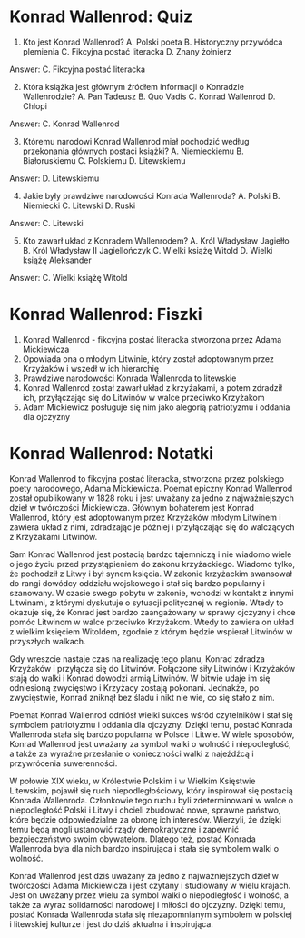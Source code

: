  Konrad Wallenrod: Quiz
===================

1. Kto jest Konrad Wallenrod?
A. Polski poeta
B. Historyczny przywódca plemienia
C. Fikcyjna postać literacka
D. Znany żołnierz

Answer: C. Fikcyjna postać literacka

2. Która książka jest głównym źródłem informacji o Konradzie Wallenrodzie?
A. Pan Tadeusz
B. Quo Vadis
C. Konrad Wallenrod
D. Chłopi

Answer: C. Konrad Wallenrod

3. Któremu narodowi Konrad Wallenrod miał pochodzić według przekonania głównych postaci książki?
A. Niemieckiemu
B. Białoruskiemu
C. Polskiemu
D. Litewskiemu

Answer: D. Litewskiemu

4. Jakie były prawdziwe narodowości Konrada Wallenroda?
A. Polski
B. Niemiecki
C. Litewski
D. Ruski

Answer: C. Litewski

5. Kto zawarł układ z Konradem Wallenrodem?
A. Król Władysław Jagiełło
B. Król Władysław II Jagiellończyk
C. Wielki książę Witold
D. Wielki książę Aleksander

Answer: C. Wielki książę Witold


Konrad Wallenrod: Fiszki
=====================

1. Konrad Wallenrod - fikcyjna postać literacka stworzona przez Adama Mickiewicza
2. Opowiada ona o młodym Litwinie, który został adoptowanym przez Krzyżaków i wszedł w ich hierarchię
3. Prawdziwe narodowości Konrada Wallenroda to litewskie
4. Konrad Wallenrod został zawarł układ z krzyżakami, a potem zdradził ich, przyłączając się do Litwinów w walce przeciwko Krzyżakom
5. Adam Mickiewicz posługuje się nim jako alegorią patriotyzmu i oddania dla ojczyzny


Konrad Wallenrod: Notatki
======================

Konrad Wallenrod to fikcyjna postać literacka, stworzona przez polskiego poety narodowego, Adama Mickiewicza. Poemat epiczny Konrad Wallenrod został opublikowany w 1828 roku i jest uważany za jedno z najważniejszych dzieł w twórczości Mickiewicza. Głównym bohaterem jest Konrad Wallenrod, który jest adoptowanym przez Krzyżaków młodym Litwinem i zawiera układ z nimi, zdradzając je później i przyłączając się do walczących z Krzyżakami Litwinów.

Sam Konrad Wallenrod jest postacią bardzo tajemniczą i nie wiadomo wiele o jego życiu przed przystąpieniem do zakonu krzyżackiego. Wiadomo tylko, że pochodził z Litwy i był synem księcia. W zakonie krzyżackim awansował do rangi dowódcy oddziału wojskowego i stał się bardzo popularny i szanowany. W czasie swego pobytu w zakonie, wchodzi w kontakt z innymi Litwinami, z którymi dyskutuje o sytuacji politycznej w regionie. Wtedy to okazuje się, że Konrad jest bardzo zaangażowany w sprawy ojczyzny i chce pomóc Litwinom w walce przeciwko Krzyżakom. Wtedy to zawiera on układ z wielkim księciem Witoldem, zgodnie z którym będzie wspierał Litwinów w przyszłych walkach.

Gdy wreszcie nastaje czas na realizację tego planu, Konrad zdradza Krzyżaków i przyłącza się do Litwinów. Połączone siły Litwinów i Krzyżaków stają do walki i Konrad dowodzi armią Litwinów. W bitwie udaje im się odniesioną zwycięstwo i Krzyżacy zostają pokonani. Jednakże, po zwycięstwie, Konrad zniknął bez śladu i nikt nie wie, co się stało z nim.

Poemat Konrad Wallenrod odniósł wielki sukces wśród czytelników i stał się symbolem patriotyzmu i oddania dla ojczyzny. Dzięki temu, postać Konrada Wallenroda stała się bardzo popularna w Polsce i Litwie. W wiele sposobów, Konrad Wallenrod jest uważany za symbol walki o wolność i niepodległość, a także za wyraźne przesłanie o konieczności walki z najeźdźcą i przywrócenia suwerenności.

W połowie XIX wieku, w Królestwie Polskim i w Wielkim Księstwie Litewskim, pojawił się ruch niepodległościowy, który inspirował się postacią Konrada Wallenroda. Członkowie tego ruchu byli zdeterminowani w walce o niepodległość Polski i Litwy i chcieli zbudować nowe, sprawne państwo, które będzie odpowiedzialne za obronę ich interesów. Wierzyli, że dzięki temu będą mogli ustanowić rządy demokratyczne i zapewnić bezpieczeństwo swoim obywatelom. Dlatego też, postać Konrada Wallenroda była dla nich bardzo inspirująca i stała się symbolem walki o wolność.

Konrad Wallenrod jest dziś uważany za jedno z najważniejszych dzieł w twórczości Adama Mickiewicza i jest czytany i studiowany w wielu krajach. Jest on uważany przez wielu za symbol walki o niepodległość i wolność, a także za wyraz solidarności narodowej i miłości do ojczyzny. Dzięki temu, postać Konrada Wallenroda stała się niezapomnianym symbolem w polskiej i litewskiej kulturze i jest do dziś aktualna i inspirująca.